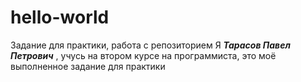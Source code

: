 # hello-world
Задание для практики, работа с репозиторием
Я ***Тарасов Павел Петрович***  , учусь на втором курсе на программиста, это моё выполненное задание для практики
